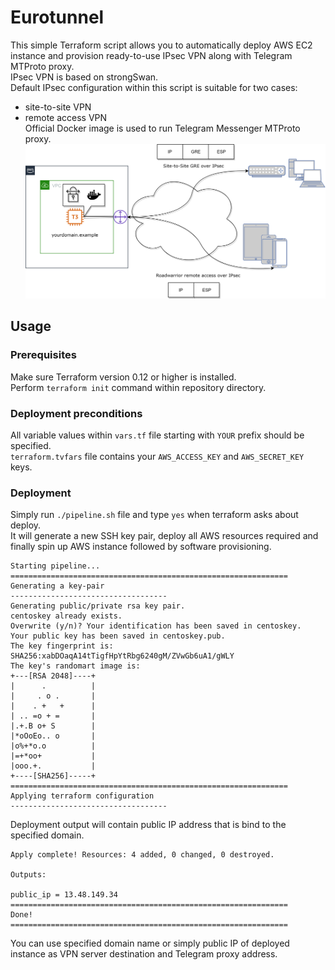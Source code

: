 # Eurotunnel
This simple Terraform script allows you to automatically deploy AWS EC2 instance and provision ready-to-use IPsec VPN along with Telegram MTProto proxy.  
IPsec VPN is based on strongSwan.  
Default IPsec configuration within this script is suitable for two cases:
- site-to-site VPN
- remote access VPN  
Official Docker image is used to run Telegram Messenger MTProto proxy.  
![Alt text](images/scheme.png?raw=true "Deployed scheme")
## Usage
### Prerequisites
Make sure Terraform version 0.12 or higher is installed.  
Perform `terraform init` command within repository directory.  
### Deployment preconditions
All variable values within `vars.tf` file starting with `YOUR` prefix should be specified.  
`terraform.tvfars` file contains your `AWS_ACCESS_KEY` and `AWS_SECRET_KEY` keys.  
### Deployment
Simply run `./pipeline.sh` file and type `yes` when terraform asks about deploy.  
It will generate a new SSH key pair, deploy all AWS resources required and finally spin up AWS instance followed by software provisioning.  
```
Starting pipeline...
==============================================================
Generating a key-pair
-----------------------------------
Generating public/private rsa key pair.
centoskey already exists.
Overwrite (y/n)? Your identification has been saved in centoskey.
Your public key has been saved in centoskey.pub.
The key fingerprint is:
SHA256:xabDOaqA14tTigfHpYtRbg6240gM/ZVwGb6uA1/gWLY
The key's randomart image is:
+---[RSA 2048]----+
|      .          |
|     . o .       |
|    . +   +      |
| .. =o + =       |
|.+.B o+ S        |
|*oOoEo.. o       |
|o%+*o.o          |
|=+*oo+           |
|ooo.+.           |
+----[SHA256]-----+
==============================================================
Applying terraform configuration
-----------------------------------
```
Deployment output will contain public IP address that is bind to the specified domain.
```
Apply complete! Resources: 4 added, 0 changed, 0 destroyed.

Outputs:

public_ip = 13.48.149.34
==============================================================
Done!
==============================================================
```
You can use specified domain name or simply public IP of deployed instance as VPN server destination and Telegram proxy address.  

